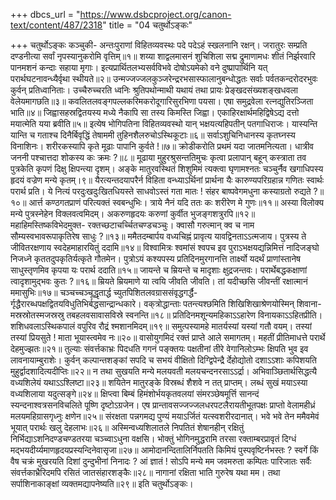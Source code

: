 +++
dbcs_url = "https://www.dsbcproject.org/canon-text/content/487/2318"
title = "04 चतुर्थोऽङ्कः"

+++
चतुर्थोऽङ्कः
कञ्चुकी-
अन्तःपुराणां विहितव्यवस्थः पदे पदेऽहं स्खलनानि रक्षन्।
जरातुरः सम्प्रति दण्डनीत्या सर्वां नृपस्यानुकरोमि वृत्तिम्॥१॥
शय्या शाद्वलमासनं शुचिशिला सद्म द्रुमाणामधः 
शीतं निर्झरवारि पानमशनं कन्दाः सहाया मृगाः।
इत्यप्रार्थितलभ्यसर्वविभवे दोषोऽयमेको वने
दुष्प्रापार्थिनि यत् परार्थघटनावन्ध्यैर्वृथा स्थीयते॥२॥
उन्मज्जज्जलकुञ्जरेन्द्ररभसास्फालानुबन्धोद्धतः
सर्वाः पर्वतकन्दरोदरभुवः कुर्वन् प्रतिध्वानिताः।
उच्चैरुच्चरति ध्वनिः श्रुतिपथोन्माथी यथायं तथा 
प्रायः प्रेङ्खदसंख्यशङ्खधवला वेलेयमागछति॥३॥
कवलितलवङ्गपल्लकरिमकरोदूगारिसुरभिणा पयसा।
एषा समुद्रवेला रत्नद्युतिरञ्जिता भाति॥४॥
जिह्वासहस्रद्वितयस्य मध्ये नैकापि सा तस्य किमस्ति जिह्वा। 
एकाहिरक्षार्थमहिद्विषेऽद्य दत्तो मयात्मेति यया ब्रवीति॥५॥
इत्येष भोगिपतिना विहितव्यवस्थो
यान् भक्षयत्यहिपतीन् पतगाधिराजः।
यास्यन्ति यान्ति च गताश्च दिनैर्बिवृद्धिं 
तेषाममी तुहिनशैलरुचोऽस्थिकूटाः॥६॥
सर्वाऽशुचिनिधानस्य कृतघ्नस्य विनाशिनः।
शरीरकस्यापि कृते मूढाः पापानि कुर्वते !॥७॥
क्रोडीकरोति प्रथमं यदा जातमनित्यता।
धात्रीव जननी पश्चात्तदा शोकस्य कः क्रमः ?॥८॥
मूढाया मुहुरश्रुसन्ततिमुचः कृत्वा प्रलापान् बहून् 
कस्त्राता तव पुत्रकेति कृपणं दिक्षु क्षिपन्त्या दृशम्।
अङ्‍के मातुरवस्थितं शिशुमिमं त्यक्त्वा घृणामश्नतः 
चञ्चुर्नैव खगाधिपस्य हृदयं वज्रेण मन्ये कृतम्।९॥
यैरत्यन्तदयापरैर्न विहिता वन्ध्याऽर्थिनां प्रार्थना 
यैः कारुण्यपरिग्रहान्न गणितः स्वार्थः परार्थ प्रति।
ये नित्यं परदुःखदुःखितधियस्ते साधवोऽस्तं गता
मातः ! संहर बाष्पवेगमधुना कस्याग्रतो रुद्यते ?॥१०॥
आर्त्त कण्ठगतप्राणं परित्यक्तं स्वबन्धुभिः।
त्राये नैनं यदि ततः कः शरीरेण मे गुणः॥११॥
अस्या विलोक्य मन्ये पुत्रस्नेहेन विक्लवत्वमिदम्।
अकरुणहृदयः करुणां कुर्वीत भुजङ्गशत्रुरपि॥१२॥
महाहिमस्तिष्कविभेदमुक्त-
रक्तच्छटाचर्च्चितचण्डचञ्चुः।
क्वासौ गरुत्मान् क्व च नाम सौम्यस्वभावरूपाकृतिरेष साधुः ?॥१३॥
ममैतदम्बार्पय वध्यचिह्नं प्रावृत्य यावद्विनताऽऽत्मजाय।
पुत्रस्य ते जीवितरक्षणाय स्वदेहमाहारयितुं ददामि॥१४॥
विश्वामित्रः श्वमांसं श्वपच इव पुराऽभक्षयद्यन्निमित्तं 
नादिजङ्घो निजध्ने कृततदुपकृतिर्यत्कृते गौतमेन।
पुत्रोऽयं कश्यपस्य प्रतिदिनमुरगानत्ति तार्क्ष्यो यदर्थं 
प्राणांस्तानेष साधुस्तृणमिव कृपया यः परार्थ ददाति॥१५॥
जायन्ते च म्रियन्ते च मादृशाः क्षुद्रजन्तवः।
परार्थेबद्धकक्षाणां त्वादृशामुद्भवः कुतः ?॥१६॥
म्रियते म्रियमाणे या त्वयि जीवति जीवति।
तां यदीच्छसि जीवन्तीं रक्षात्मानं ममासुभिः॥१७॥
चञ्चच्चञ्चूद्धृतार्द्ध च्युतपिशितलवग्राससंवृद्धगर्द्धै-
र्गृद्धैरारब्धपक्षद्वितयविधुतिभिर्बद्धसान्द्रान्धकारे।
वक्‌त्रोद्धान्ताः पतन्त्यश्छमिति शिखिशिखाश्रेणयोस्मिन् शिवाना-
मस्रस्रोतस्मजस्रस्रु तबहलवसावासविस्रे स्वनन्ति॥१८॥
प्रतिदिनमशून्यमहिकाऽऽहारेण विनायकाऽऽहितप्रीति।
शशिधवलाऽस्थिकपालं वपुरिव रौद्रं श्मशानमिदम्॥१९॥
समुत्पस्यामहे मातर्यस्यां यस्यां गतौ वयम्।
तस्यां तस्यां प्रियसुते ! माता भूयास्त्वमेव नः॥२०॥
वासोयुगमिदं रक्तं प्राप्ते आले समागतम्।
महतीं प्रीतिमाधत्ते परार्थे देहमुज्झतः॥२१॥
तुल्याः संवर्त्तकाभ्रः पिदधति गगनं पङ्‍क्तयः पक्षतीनां 
तीरे वेगानिलोऽम्भः क्षिपति भुव इव लावनायाम्बुराशेः।
कुर्वन् कल्पान्तशङ्कां सपदि च सभयं वीक्षितो दिग्द्विपेन्द्रै
र्देहोद्योतो दशाऽऽशाः कपिशयति मुहुर्द्वादशादित्यदीप्तिः॥२२॥
न तथा सुखयति मन्ये मलयवती मलयचन्दनरसाऽऽर्द्रा।
अभिवाञ्छितार्थसिद्धत्यै वध्यशिलेयं यथाऽऽश्लिष्टा॥२३॥
शयितेन मातुरङ्‍के विस्रब्धं शैशवे न तत् प्राप्तम्।
लब्धं सुखं मयाऽस्या वध्यशिलाया यदुत्सङ्‍गे॥२४॥
क्षिप्त्वा बिम्बं हिमंशोर्भयकृतवलयां संमरञ्छेषमूर्त्ति
सानन्दं स्यन्दनाश्वत्रसनविचलिते पूष्णि दृष्टोऽग्रजेन।
एष प्रान्तावसज्जज्जलधरपटलैरायतीभूतपक्षः 
प्राप्तो वेलामहीध्रं मलयमहिग्रासगृध्नुः क्षणेन॥२५॥
संरक्षता पन्नगमद्य पुण्यं मयाऽर्जितं यत्स्वशरीरदानात्।
भवे भवे तेन ममैवमेवं भूयात् परार्थः खलु देहलाभः॥२६॥
अस्मिन्वध्यशिलातले निपतितं शेषानहीन् रक्षितुं 
निर्भिद्याऽशनिदण्डचण्डतरया चञ्च्वाऽधुना वक्षसि।
भोक्तुं भोगिनमुद्धरामि तरसा रक्ताम्बरप्रावृतं 
दिग्धं मद्भयदीर्य्यमाणहृदयप्रस्यन्दिनेवासृजा॥२७॥
आमोदानन्दितालिर्निपतति किमियं पुस्पवृष्टिर्नभस्तः ?
स्वर्गे किं वैष चक्रं मुखरयति दिशां दुन्दुभीनां निनादः ? 
आं ज्ञातं ! सोऽपि मन्ये मम जवमरुता कम्पितः पारिजातः 
सर्वैः संवर्त्तकाभ्रैरिदमपि रसितं जातसंहारशङ्‍कैः॥२८॥
नागानां रक्षिता भाति गुरुरेष यथा मम।
तथा सर्पाशिनाकाङ्क्षां व्यक्तमद्यापनेष्यति॥२९॥
इति चतुर्थोऽङ्कः।
